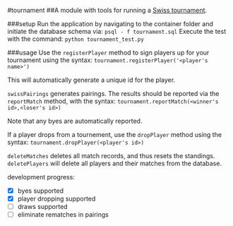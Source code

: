 #tournament
##A module with tools for running a [Swiss tournament](https://en.wikipedia.org/wiki/Swiss-system_tournament).</h2>

###setup
Run the application by navigating to the container folder and initiate the database schema via:
`psql - f tournament.sql` 
Execute the test with the command: 
`python tournament_test.py`

###usage
Use the `registerPlayer` method to sign players up for your tournament using the syntax:
```tournament.registerPlayer('<player's name>')```

This will automatically generate a unique id for the player.

`swissPairings` generates pairings.
The results should be reported via the `reportMatch` method, with the syntax:
```tournament.reportMatch(<winner's id>,<loser's id>)```

Note that any byes are automatically reported.

If a player drops from a tournement, use the `dropPlayer` method using the syntax:
```tournament.dropPlayer(<player's id>)```

`deleteMatches` deletes all match records, and thus resets the standings.
`deletePlayers` will delete all players and their matches from the database.

development progress:
- [x] byes supported
- [x] player dropping supported
- [ ] draws supported
- [ ] eliminate rematches in pairings